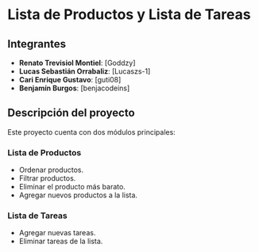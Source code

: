 # Lista de Productos y Lista de Tareas

## Integrantes

- **Renato Trevisiol Montiel**: [Goddzy]
- **Lucas Sebastián Orrabaliz**: [Lucaszs-1]
- **Cari Enrique Gustavo**: [guti08]
- **Benjamín Burgos**: [benjacodeins]

## Descripción del proyecto

Este proyecto cuenta con dos módulos principales:

### Lista de Productos
- Ordenar productos.
- Filtrar productos.
- Eliminar el producto más barato.
- Agregar nuevos productos a la lista.

### Lista de Tareas
- Agregar nuevas tareas.
- Eliminar tareas de la lista.